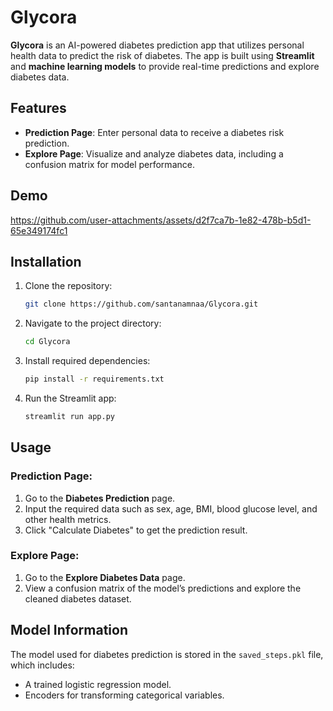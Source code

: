 # Glycora

**Glycora** is an AI-powered diabetes prediction app that utilizes personal health data to predict the risk of diabetes. The app is built using **Streamlit** and **machine learning models** to provide real-time predictions and explore diabetes data.

## Features

- **Prediction Page**: Enter personal data to receive a diabetes risk prediction.
- **Explore Page**: Visualize and analyze diabetes data, including a confusion matrix for model performance.

## Demo

https://github.com/user-attachments/assets/d2f7ca7b-1e82-478b-b5d1-65e349174fc1

## Installation

1. Clone the repository:
   ```bash
   git clone https://github.com/santanamnaa/Glycora.git
   ```
2. Navigate to the project directory:
   ```bash
   cd Glycora
   ```
3. Install required dependencies:
   ```bash
   pip install -r requirements.txt
   ```
4. Run the Streamlit app:
   ```bash
   streamlit run app.py
   ```

## Usage

### Prediction Page:

1. Go to the **Diabetes Prediction** page.
2. Input the required data such as sex, age, BMI, blood glucose level, and other health metrics.
3. Click "Calculate Diabetes" to get the prediction result.

### Explore Page:

1. Go to the **Explore Diabetes Data** page.
2. View a confusion matrix of the model’s predictions and explore the cleaned diabetes dataset.

## Model Information

The model used for diabetes prediction is stored in the `saved_steps.pkl` file, which includes:

- A trained logistic regression model.
- Encoders for transforming categorical variables.
